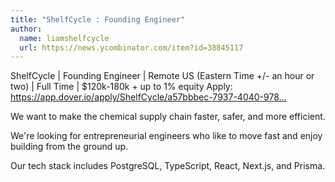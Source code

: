 ```yaml
---
title: "ShelfCycle : Founding Engineer"
author:
  name: liamshelfcycle
  url: https://news.ycombinator.com/item?id=38845117
---
```

ShelfCycle | Founding Engineer | Remote US (Eastern Time +&#x2F;- an hour or two) | Full Time | $120k-180k + up to 1% equity
Apply: <a href="https:&#x2F;&#x2F;app.dover.io&#x2F;apply&#x2F;ShelfCycle&#x2F;a57bbbec-7937-4040-9788-267d608c3a1b&#x2F;" rel="nofollow">https:&#x2F;&#x2F;app.dover.io&#x2F;apply&#x2F;ShelfCycle&#x2F;a57bbbec-7937-4040-978...</a>

We want to make the chemical supply chain faster, safer, and more efficient.

We&#x27;re looking for entrepreneurial engineers who like to move fast and enjoy building from the ground up.

Our tech stack includes PostgreSQL, TypeScript, React, Next.js, and Prisma.
